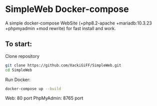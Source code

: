 # SimpleWeb Docker-compose
A simple docker-compose WebSite (+php8.2-apache +mariadb:10.3.23 +phpmyadmin +mod rewrite) for fast install and work.
## To start:

Clone repository
```bash
git clone https://github.com/XackiGiFF/SimpleWeb.git
cd SimpleWeb
```

Run Docker:
```bash
docker-compose up --build
```

Web: 80 port
PhpMyAdmin: 8765 port
